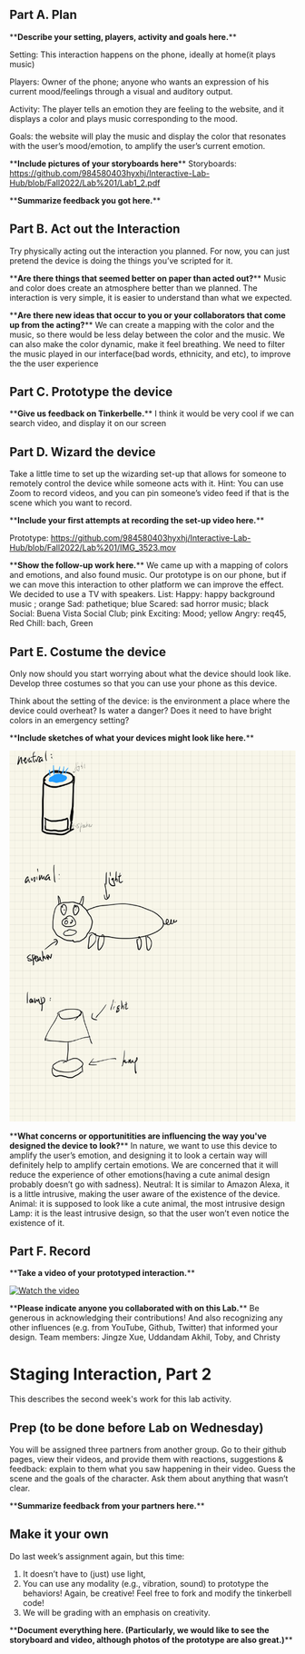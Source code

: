 

## Part A. Plan 

\*\***Describe your setting, players, activity and goals here.**\*\*

Setting: This interaction happens on the phone, ideally at home(it plays music) 

Players: Owner of the phone;  anyone who wants an expression of his current mood/feelings through a visual and auditory output.

Activity: The player tells an emotion they are feeling to the website, and it displays a color  and plays music corresponding to the mood. 

Goals: the website will play the music and display the color that resonates with the user’s mood/emotion, to amplify the user’s current emotion.


\*\***Include pictures of your storyboards here**\*\*
Storyboards: https://github.com/984580403hyxhj/Interactive-Lab-Hub/blob/Fall2022/Lab%201/Lab1_2.pdf


\*\***Summarize feedback you got here.**\*\*


## Part B. Act out the Interaction

Try physically acting out the interaction you planned. For now, you can just pretend the device is doing the things you’ve scripted for it. 

\*\***Are there things that seemed better on paper than acted out?**\*\*
Music and color does create an atmosphere better than we planned.
The interaction is very simple, it is easier to understand than what we expected.


\*\***Are there new ideas that occur to you or your collaborators that come up from the acting?**\*\*
We can create a mapping with the color and the music, so there would be less delay between the color and the music.
We can also make the color dynamic, make it feel breathing.
We need to filter the music played in our interface(bad words, ethnicity, and etc), to improve the the user experience


## Part C. Prototype the device

\*\***Give us feedback on Tinkerbelle.**\*\*
I think it would be very cool if we can search video, and display it on our screen

## Part D. Wizard the device
Take a little time to set up the wizarding set-up that allows for someone to remotely control the device while someone acts with it. Hint: You can use Zoom to record videos, and you can pin someone’s video feed if that is the scene which you want to record. 

\*\***Include your first attempts at recording the set-up video here.**\*\*

Prototype: https://github.com/984580403hyxhj/Interactive-Lab-Hub/blob/Fall2022/Lab%201/IMG_3523.mov




\*\***Show the follow-up work here.**\*\*
We came up with a mapping of colors and emotions, and also found music. Our prototype is on our phone, but if we can move this interaction to other platform we can improve the effect. We decided to use a TV with speakers.
List:
Happy: happy background music ; orange
Sad: pathetique; blue
Scared: sad horror music; black
Social: Buena Vista Social Club; pink
Exciting: Mood; yellow
Angry: req45, Red
Chill: bach, Green


## Part E. Costume the device

Only now should you start worrying about what the device should look like. Develop three costumes so that you can use your phone as this device.

Think about the setting of the device: is the environment a place where the device could overheat? Is water a danger? Does it need to have bright colors in an emergency setting?

\*\***Include sketches of what your devices might look like here.**\*\*

![alt text](https://github.com/984580403hyxhj/Interactive-Lab-Hub/blob/Fall2022/Lab%201/iad-9.jpg)

\*\***What concerns or opportunitities are influencing the way you've designed the device to look?**\*\*
In nature, we want to use this device to amplify the user’s emotion, and designing it to look a certain way will definitely help to amplify certain emotions. We are concerned that it will reduce the experience of other emotions(having a cute animal design probably doesn’t go with sadness).
Neutral: It is similar to Amazon Alexa, it is a little intrusive, making the user aware of the existence of the device.
Animal: it is supposed to look like a cute animal, the most intrusive design
Lamp: it is the least intrusive design, so that the user won’t even notice the existence of it.


## Part F. Record

\*\***Take a video of your prototyped interaction.**\*\*

[![Watch the video](https://img.youtube.com/vi/TBB9mqJjV80.jpg)](https://youtu.be/TBB9mqJjV80)



\*\***Please indicate anyone you collaborated with on this Lab.**\*\*
Be generous in acknowledging their contributions! And also recognizing any other influences (e.g. from YouTube, Github, Twitter) that informed your design. 
Team members: Jingze Xue, Uddandam Akhil, Toby, and Christy


# Staging Interaction, Part 2 

This describes the second week's work for this lab activity.


## Prep (to be done before Lab on Wednesday)

You will be assigned three partners from another group. Go to their github pages, view their videos, and provide them with reactions, suggestions & feedback: explain to them what you saw happening in their video. Guess the scene and the goals of the character. Ask them about anything that wasn’t clear. 

\*\***Summarize feedback from your partners here.**\*\*

## Make it your own

Do last week’s assignment again, but this time: 
1) It doesn’t have to (just) use light, 
2) You can use any modality (e.g., vibration, sound) to prototype the behaviors! Again, be creative! Feel free to fork and modify the tinkerbell code! 
3) We will be grading with an emphasis on creativity. 

\*\***Document everything here. (Particularly, we would like to see the storyboard and video, although photos of the prototype are also great.)**\*\*

